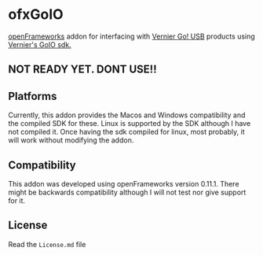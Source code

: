 # ofxGoIO

[openFrameworks](openframeworks.cc/) addon for interfacing with [Vernier Go! USB](https://www.vernier.com/) products using [Vernier's GoIO sdk.](https://github.com/VernierST/GoIO_SDK)


## NOT READY YET. DONT USE!!

## Platforms

Currently, this addon provides the Macos and Windows compatibility and the compiled SDK for these. Linux is supported by the SDK although I have not compiled it. Once having the sdk compiled for linux, most probably, it will work without modifying the addon.

## Compatibility
This addon was developed using openFrameworks version 0.11.1. There might be backwards compatibility although I will not test nor give support for it.

## License
Read the `License.md` file

